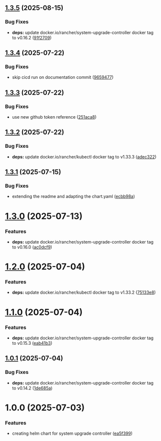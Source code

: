 ## [1.3.5](https://github.com/kube-the-home/system-upgrade-controller-helm/compare/1.3.4...1.3.5) (2025-08-15)


### Bug Fixes

* **deps:** update docker.io/rancher/system-upgrade-controller docker tag to v0.16.2 ([91f2709](https://github.com/kube-the-home/system-upgrade-controller-helm/commit/91f270956a51653dbc839e412b1507a1f8105765))

## [1.3.4](https://github.com/kube-the-home/system-upgrade-controller-helm/compare/1.3.3...1.3.4) (2025-07-22)


### Bug Fixes

* skip cicd run on documentation commit ([9659477](https://github.com/kube-the-home/system-upgrade-controller-helm/commit/965947701f4c7493976dced6df9422cb57165a56))

## [1.3.3](https://github.com/kube-the-home/system-upgrade-controller-helm/compare/1.3.2...1.3.3) (2025-07-22)


### Bug Fixes

* use new github token reference ([251aca8](https://github.com/kube-the-home/system-upgrade-controller-helm/commit/251aca8ed8ff548be31831ab36d5a4975372a25b))

## [1.3.2](https://github.com/kube-the-home/system-upgrade-controller-helm/compare/1.3.1...1.3.2) (2025-07-22)


### Bug Fixes

* **deps:** update docker.io/rancher/kubectl docker tag to v1.33.3 ([adec322](https://github.com/kube-the-home/system-upgrade-controller-helm/commit/adec322b46831b139154b0b0a1ff9c901a94983b))

## [1.3.1](https://github.com/kube-the-home/system-upgrade-controller-helm/compare/1.3.0...1.3.1) (2025-07-15)


### Bug Fixes

* extending the readme and adapting the chart.yaml ([ecbb98a](https://github.com/kube-the-home/system-upgrade-controller-helm/commit/ecbb98ad398d09ab9f329226c7b59f2d86f734dc))

# [1.3.0](https://github.com/kube-the-home/system-upgrade-controller-helm/compare/1.2.0...1.3.0) (2025-07-13)


### Features

* **deps:** update docker.io/rancher/system-upgrade-controller docker tag to v0.16.0 ([ac0dcf9](https://github.com/kube-the-home/system-upgrade-controller-helm/commit/ac0dcf9974da33c3f5cf3e5cc297a71e8bc49f31))

# [1.2.0](https://github.com/kube-the-home/system-upgrade-controller-helm/compare/1.1.0...1.2.0) (2025-07-04)


### Features

* **deps:** update docker.io/rancher/kubectl docker tag to v1.33.2 ([75133e8](https://github.com/kube-the-home/system-upgrade-controller-helm/commit/75133e87ee40bb11ee110c20dcea13481af6a287))

# [1.1.0](https://github.com/kube-the-home/system-upgrade-controller-helm/compare/1.0.1...1.1.0) (2025-07-04)


### Features

* **deps:** update docker.io/rancher/system-upgrade-controller docker tag to v0.15.3 ([eab41b3](https://github.com/kube-the-home/system-upgrade-controller-helm/commit/eab41b357feee7171ff2b0501a72609ac08eebfc))

## [1.0.1](https://github.com/kube-the-home/system-upgrade-controller-helm/compare/1.0.0...1.0.1) (2025-07-04)


### Bug Fixes

* **deps:** update docker.io/rancher/system-upgrade-controller docker tag to v0.14.2 ([1de685a](https://github.com/kube-the-home/system-upgrade-controller-helm/commit/1de685a85e270e5838641b850e133a3d8afb4d69))

# 1.0.0 (2025-07-03)


### Features

* creating helm chart for system upgrade controller ([ea5f399](https://github.com/kube-the-home/system-upgrade-controller-helm/commit/ea5f3999f495810ffc9dbfa7021c85a5b0dd193f))

